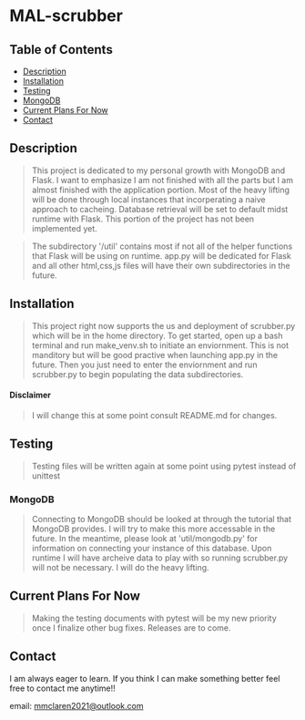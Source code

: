 # MAL-scrubber

## Table of Contents

* [Description](https://github.com/Dr1p5ter/MAL-scrubber#Description)
* [Installation](https://github.com/Dr1p5ter/MAL-scrubber#Installation)
* [Testing](https://github.com/Dr1p5ter/MAL-scrubber#Testing)
* [MongoDB](https://github.com/Dr1p5ter/MAL-scrubber#MongoDB)
* [Current Plans For Now](https://github.com/Dr1p5ter/MAL-scrubber#Current_Plans_For_Now)
* [Contact](https://github.com/Dr1p5ter/MAL-scrubber#Contact)

## Description

> This project is dedicated to my personal growth with MongoDB and Flask. I want to emphasize I am not finished with all the parts but I am almost finished with the application portion. Most of the heavy lifting will be done through local instances that incorperating a naive approach to cacheing. Database retrieval will be set to default midst runtime with Flask. This portion of the project has not been implemented yet.

> The subdirectory '/util' contains most if not all of the helper functions that Flask will be using on runtime. app.py will be dedicated for Flask and all other html,css,js files will have their own subdirectories in the future.

## Installation

> This project right now supports the us and deployment of scrubber.py which will be in the home directory. To get started, open up a bash terminal and run make_venv.sh to initiate an enviornment. This is not manditory but will be good practive when launching app.py in the future. Then you just need to enter the enviornment and run scrubber.py to begin populating the data subdirectories.

#### Disclaimer
> I will change this at some point consult README.md for changes.

## Testing

> Testing files will be written again at some point using pytest instead of unittest

### MongoDB

> Connecting to MongoDB should be looked at through the tutorial that MongoDB provides. I will try to make this more accessable in the future. In the meantime, please look at 'util/mongodb.py' for information on connecting your instance of this database. Upon runtime I will have archeive data to play with so running scrubber.py will not be necessary. I will do the heavy lifting.

## Current Plans For Now

> Making the testing documents with pytest will be my new priority once I finalize other bug fixes. Releases are to come.

## Contact

I am always eager to learn. If you think I can make something better feel free to contact me anytime!!

email: mmclaren2021@outlook.com